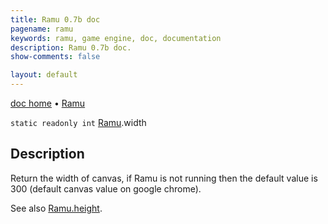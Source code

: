 ```yaml
---
title: Ramu 0.7b doc
pagename: ramu
keywords: ramu, game engine, doc, documentation
description: Ramu 0.7b doc.
show-comments: false

layout: default
---
```

[doc home](home) &#8226; [Ramu](../)  

``static readonly int`` [Ramu](Ramu).width  

## Description
Return the width of canvas, if Ramu is not running then the default value is 300 (default canvas value on google chrome).  

See also [Ramu.height](Ramu.height).